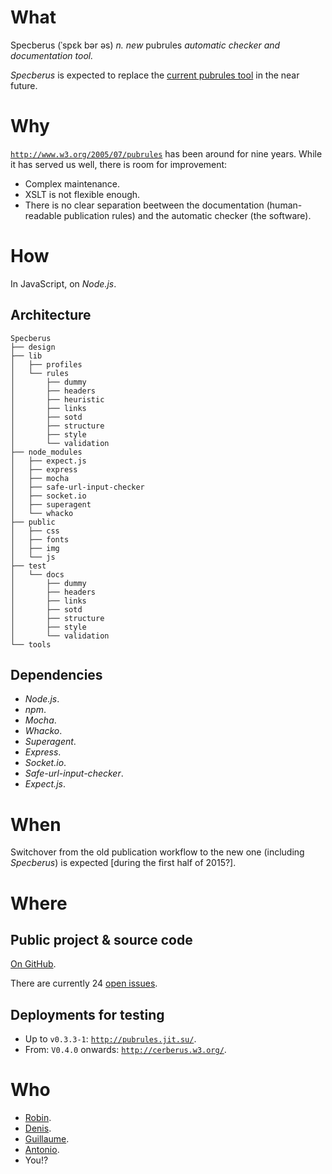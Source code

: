 
What
====

Specberus (ˈspɛk bər əs) *n. new* pubrules *automatic checker and documentation tool.*

*Specberus* is expected to replace the [current pubrules tool](http://www.w3.org/2005/07/pubrules) in the near future.

Why
===

[`http://www.w3.org/2005/07/pubrules`](http://www.w3.org/2005/07/pubrules) has been around for nine years. While it has served us well, there is room for improvement:

* Complex maintenance.
* XSLT is not flexible enough.
* There is no clear separation beetween the documentation (human-readable publication rules) and the automatic checker (the software).

How
===

In JavaScript, on *Node.js*.

Architecture
------------

    Specberus
    ├── design
    ├── lib
    │   ├── profiles
    │   └── rules
    │       ├── dummy
    │       ├── headers
    │       ├── heuristic
    │       ├── links
    │       ├── sotd
    │       ├── structure
    │       ├── style
    │       └── validation
    ├── node_modules
    │   ├── expect.js
    │   ├── express
    │   ├── mocha
    │   ├── safe-url-input-checker
    │   ├── socket.io
    │   ├── superagent
    │   └── whacko
    ├── public
    │   ├── css
    │   ├── fonts
    │   ├── img
    │   └── js
    ├── test
    │   └── docs
    │       ├── dummy
    │       ├── headers
    │       ├── links
    │       ├── sotd
    │       ├── structure
    │       ├── style
    │       └── validation
    └── tools

Dependencies
------------

* *Node.js*.
* *npm*.
* *Mocha*.
* *Whacko*.
* *Superagent*.
* *Express*.
* *Socket.io*.
* *Safe-url-input-checker*.
* *Expect.js*.

When
====

Switchover from the old publication workflow to the new one (including *Specberus*) is expected [during the first half of 2015?].

Where
=====

Public project & source code
----------------------------

[On GitHub](https://github.com/w3c/).

There are currently 24 [open issues](https://github.com/w3c/specberus/issues).

Deployments for testing
-----------------------

* Up to `v0.3.3-1`: [`http://pubrules.jit.su/`](http://pubrules.jit.su/).
* From: `V0.4.0` onwards: [`http://cerberus.w3.org/`](http://cerberus.w3.org/).

Who
===

* [Robin](https://github.com/darobin).
* [Denis](https://github.com/deniak).
* [Guillaume](https://github.com/guibbs).
* [Antonio](https://github.com/tripu).
* You!?

